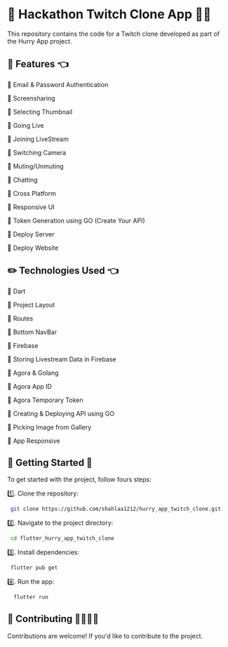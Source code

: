 # 👋 Hackathon Twitch Clone App 👩‍💻

This repository contains the code for a Twitch clone developed as part of the Hurry App project.

## 🚀 Features 👈

🔷 Email & Password Authentication

🔷 Screensharing

🔷 Selecting Thumbnail

🔷 Going Live

🔷 Joining LiveStream

🔷 Switching Camera

🔷 Muting/Unmuting

🔷 Chatting

🔷 Cross Platform

🔷 Responsive UI

🔷 Token Generation using GO (Create Your API)

🔷 Deploy Server

🔷 Deploy Website

## ✏️ Technologies Used 👈
 
🔷 Dart

🔷 Project Layout

🔷 Routes

🔷 Bottom NavBar

🔷 Firebase

🔷 Storing Livestream Data in Firebase

🔷 Agora & Golang

🔷 Agora App ID

🔷 Agora Temporary Token

🔷 Creating & Deploying API using GO

🔷 Picking Image from Gallery

🔷 App Responsive

## 🎯 Getting Started 💯

To get started with the project, follow fours steps:

1️⃣. Clone the repository:

 ```bash
  git clone https://github.com/shahlaa1212/hurry_app_twitch_clone.git
 ```

2️⃣. Navigate to the project directory:

  ```bash
   cd flutter_hurry_app_twitch_clone
  ```
   
3️⃣. Install dependencies:

 ```bash
  flutter pub get
 ```
   
4️⃣. Run the app:

 ```bash
   flutter run
 ```  

## 🙏 Contributing 🫱🏼‍🫲🏻

Contributions are welcome! If you'd like to contribute to the project.

